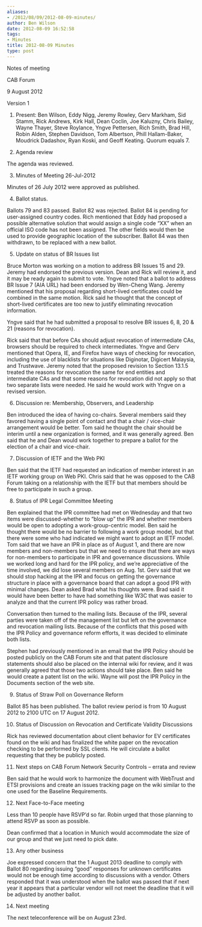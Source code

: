 ```yaml
---
aliases:
- /2012/08/09/2012-08-09-minutes/
author: Ben Wilson
date: 2012-08-09 16:52:58
tags:
- Minutes
title: 2012-08-09 Minutes
type: post
---
```


Notes of meeting

CAB Forum

9 August 2012

Version 1

1. Present: Ben Wilson, Eddy Nigg, Jeremy Rowley, Gerv Markham, Sid Stamm, Rick Andrews, Kirk Hall, Dean Coclin, Joe Kaluzny, Chris Bailey, Wayne Thayer, Steve Roylance, Yngve Pettersen, Rich Smith, Brad Hill, Robin Alden, Stephen Davidson, Tom Albertson, Phill Hallam-Baker, Moudrick Dadashov, Ryan Koski, and Geoff Keating. Quorum equals 7.

1. Agenda review

The agenda was reviewed.

3. Minutes of Meeting 26-Jul-2012

Minutes of 26 July 2012 were approved as published.

4. Ballot status.

Ballots 79 and 83 passed. Ballot 82 was rejected. Ballot 84 is pending for user-assigned country codes. Rich mentioned that Eddy had proposed a possible alternative solution that would assign a single code “XX” when an official ISO code has not been assigned. The other fields would then be used to provide geographic location of the subscriber. Ballot 84 was then withdrawn, to be replaced with a new ballot.

5. Update on status of BR Issues list

Bruce Morton was working on a motion to address BR Issues 15 and 29. Jeremy had endorsed the previous version. Dean and Rick will review it, and it may be ready again to submit to vote. Yngve noted that a ballot to address BR Issue 7 (AIA URL) had been endorsed by Wen-Cheng Wang. Jeremy mentioned that his proposal regarding short-lived certificates could be combined in the same motion. Rick said he thought that the concept of short-lived certificates are too new to justify eliminating revocation information.

Yngve said that he had submitted a proposal to resolve BR issues 6, 8, 20 & 21 (reasons for revocation).

Rick said that that before CAs should adjust revocation of intermediate CAs, browsers should be required to check intermediates. Yngve and Gerv mentioned that Opera, IE, and Firefox have ways of checking for revocation, including the use of blacklists for situations like Diginotar, Digicert Malaysia, and Trustwave. Jeremy noted that the proposed revision to Section 13.1.5 treated the reasons for revocation the same for end entities and intermediate CAs and that some reasons for revocation did not apply so that two separate lists were needed. He said he would work with Yngve on a revised version.

6. Discussion re: Membership, Observers, and Leadership

Ben introduced the idea of having co-chairs. Several members said they favored having a single point of contact and that a chair / vice-chair arrangement would be better. Tom said he thought the chair should be interim until a new organization is formed, and it was generally agreed. Ben said that he and Dean would work together to prepare a ballot for the election of a chair and vice-chair.

7. Discussion of IETF and the Web PKI

Ben said that the IETF had requested an indication of member interest in an IETF working group on Web PKI. Chris said that he was opposed to the CAB Forum taking on a relationship with the IETF but that members should be free to participate in such a group.

8. Status of IPR Legal Committee Meeting

Ben explained that the IPR committee had met on Wednesday and that two items were discussed-whether to “blow up” the IPR and whether members would be open to adopting a work-group-centric model. Ben said he thought there would be no barrier to following a work group model, but that there were some who had indicated we might want to adopt an IETF model. Tom said that we have an IPR in place as of August 1, and there are now members and non-members but that we need to ensure that there are ways for non-members to participate in IPR and governance discussions. While we worked long and hard for the IPR policy, and we’re appreciative of the time involved, we did lose several members on Aug. 1st. Gerv said that we should stop hacking at the IPR and focus on getting the governance structure in place with a governance board that can adopt a good IPR with minimal changes. Dean asked Brad what his thoughts were. Brad said it would have been better to have had something like W3C that was easier to analyze and that the current IPR policy was rather broad.

Conversation then turned to the mailing lists. Because of the IPR, several parties were taken off of the management list but left on the governance and revocation mailing lists. Because of the conflicts that this posed with the IPR Policy and governance reform efforts, it was decided to eliminate both lists.

Stephen had previously mentioned in an email that the IPR Policy should be posted publicly on the CAB Forum site and that patent disclosure statements should also be placed on the internal wiki for review, and it was generally agreed that those two actions should take place. Ben said he would create a patent list on the wiki. Wayne will post the IPR Policy in the Documents section of the web site.

9. Status of Straw Poll on Governance Reform

Ballot 85 has been published. The ballot review period is from 10 August 2012 to 2100 UTC on 17 August 2012.

10. Status of Discussion on Revocation and Certificate Validity Discussions

Rick has reviewed documentation about client behavior for EV certificates found on the wiki and has finalized the white paper on the revocation checking to be performed by SSL clients. He will circulate a ballot requesting that they be publicly posted.

11. Next steps on CAB Forum Network Security Controls – errata and review

Ben said that he would work to harmonize the document with WebTrust and ETSI provisions and create an issues tracking page on the wiki similar to the one used for the Baseline Requirements.

12. Next Face-to-Face meeting

Less than 10 people have RSVP’d so far. Robin urged that those planning to attend RSVP as soon as possible.

Dean confirmed that a location in Munich would accommodate the size of our group and that we just need to pick date.

13. Any other business

Joe expressed concern that the 1 August 2013 deadline to comply with Ballot 80 regarding issuing “good” responses for unknown certificates would not be enough time according to discussions with a vendor. Others responded that it was understood when the ballot was passed that if next year it appears that a particular vendor will not meet the deadline that it will be adjusted by another ballot.

14. Next meeting

The next teleconference will be on August 23rd.